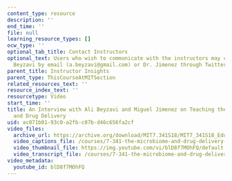 ```yaml
---
content_type: resource
description: ''
end_time: ''
file: null
learning_resource_types: []
ocw_type: ''
optional_tab_title: Contact Instructors
optional_text: Users who wish to communicate with the instructors may contact Dr.
  Beyzavi by email (a.beyzavi@gmail.com) or Dr. Jimenez through Twitter (@jmigueljd).
parent_title: Instructor Insights
parent_type: ThisCourseAtMITSection
related_resources_text: ''
resource_index_text: ''
resourcetype: Video
start_time: ''
title: An Interview with Ali Beyzavi and Miguel Jimenez on Teaching the Microbiome
  and Drug Delivery
uid: ac071b01-93c0-a2fb-c07b-d46c656fa2cf
video_files:
  archive_url: https://archive.org/download/MIT7.341S18/MIT7_341S18_Educator_300k.mp4
  video_captions_file: /courses/7-341-the-microbiome-and-drug-delivery-cross-species-communication-in-health-and-disease-spring-2018/d79b830724dc5002959008b33f00eb40_blD8f7MOhFQ.vtt
  video_thumbnail_file: https://img.youtube.com/vi/blD8f7MOhFQ/default.jpg
  video_transcript_file: /courses/7-341-the-microbiome-and-drug-delivery-cross-species-communication-in-health-and-disease-spring-2018/27468d950f889233a2193e1678318d82_blD8f7MOhFQ.pdf
video_metadata:
  youtube_id: blD8f7MOhFQ
---
```

